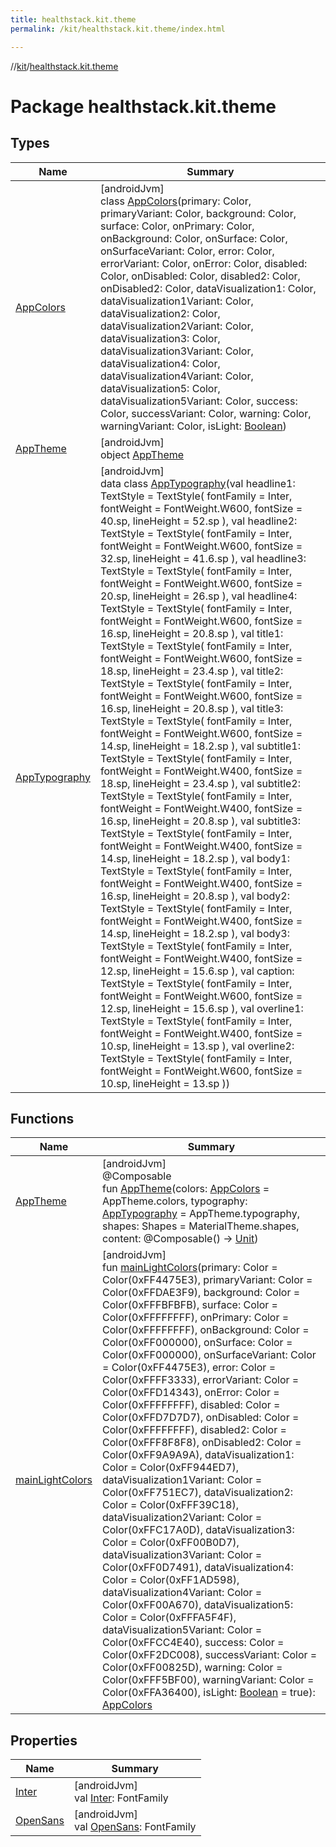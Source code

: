 ```yaml
---
title: healthstack.kit.theme
permalink: /kit/healthstack.kit.theme/index.html

---
```

//[kit](/kit.html)/[healthstack.kit.theme](index.html)



# Package healthstack.kit.theme



## Types


| Name | Summary |
|---|---|
| [AppColors](-app-colors/index.html) | [androidJvm]<br>class [AppColors](-app-colors/index.html)(primary: Color, primaryVariant: Color, background: Color, surface: Color, onPrimary: Color, onBackground: Color, onSurface: Color, onSurfaceVariant: Color, error: Color, errorVariant: Color, onError: Color, disabled: Color, onDisabled: Color, disabled2: Color, onDisabled2: Color, dataVisualization1: Color, dataVisualization1Variant: Color, dataVisualization2: Color, dataVisualization2Variant: Color, dataVisualization3: Color, dataVisualization3Variant: Color, dataVisualization4: Color, dataVisualization4Variant: Color, dataVisualization5: Color, dataVisualization5Variant: Color, success: Color, successVariant: Color, warning: Color, warningVariant: Color, isLight: [Boolean](https://kotlinlang.org/api/latest/jvm/stdlib/kotlin/-boolean/index.html)) |
| [AppTheme](-app-theme/index.html) | [androidJvm]<br>object [AppTheme](-app-theme/index.html) |
| [AppTypography](-app-typography/index.html) | [androidJvm]<br>data class [AppTypography](-app-typography/index.html)(val headline1: TextStyle = TextStyle(         fontFamily = Inter,         fontWeight = FontWeight.W600,         fontSize = 40.sp,         lineHeight = 52.sp     ), val headline2: TextStyle = TextStyle(         fontFamily = Inter,         fontWeight = FontWeight.W600,         fontSize = 32.sp,         lineHeight = 41.6.sp     ), val headline3: TextStyle = TextStyle(         fontFamily = Inter,         fontWeight = FontWeight.W600,         fontSize = 20.sp,         lineHeight = 26.sp     ), val headline4: TextStyle = TextStyle(         fontFamily = Inter,         fontWeight = FontWeight.W600,         fontSize = 16.sp,         lineHeight = 20.8.sp     ), val title1: TextStyle = TextStyle(         fontFamily = Inter,         fontWeight = FontWeight.W600,         fontSize = 18.sp,         lineHeight = 23.4.sp     ), val title2: TextStyle = TextStyle(         fontFamily = Inter,         fontWeight = FontWeight.W600,         fontSize = 16.sp,         lineHeight = 20.8.sp     ), val title3: TextStyle = TextStyle(         fontFamily = Inter,         fontWeight = FontWeight.W600,         fontSize = 14.sp,         lineHeight = 18.2.sp     ), val subtitle1: TextStyle = TextStyle(         fontFamily = Inter,         fontWeight = FontWeight.W400,         fontSize = 18.sp,         lineHeight = 23.4.sp     ), val subtitle2: TextStyle = TextStyle(         fontFamily = Inter,         fontWeight = FontWeight.W400,         fontSize = 16.sp,         lineHeight = 20.8.sp     ), val subtitle3: TextStyle = TextStyle(         fontFamily = Inter,         fontWeight = FontWeight.W400,         fontSize = 14.sp,         lineHeight = 18.2.sp     ), val body1: TextStyle = TextStyle(         fontFamily = Inter,         fontWeight = FontWeight.W400,         fontSize = 16.sp,         lineHeight = 20.8.sp     ), val body2: TextStyle = TextStyle(         fontFamily = Inter,         fontWeight = FontWeight.W400,         fontSize = 14.sp,         lineHeight = 18.2.sp     ), val body3: TextStyle = TextStyle(         fontFamily = Inter,         fontWeight = FontWeight.W400,         fontSize = 12.sp,         lineHeight = 15.6.sp     ), val caption: TextStyle = TextStyle(         fontFamily = Inter,         fontWeight = FontWeight.W600,         fontSize = 12.sp,         lineHeight = 15.6.sp     ), val overline1: TextStyle = TextStyle(         fontFamily = Inter,         fontWeight = FontWeight.W400,         fontSize = 10.sp,         lineHeight = 13.sp     ), val overline2: TextStyle = TextStyle(         fontFamily = Inter,         fontWeight = FontWeight.W600,         fontSize = 10.sp,         lineHeight = 13.sp     )) |


## Functions


| Name | Summary |
|---|---|
| [AppTheme](-app-theme.html) | [androidJvm]<br>@Composable<br>fun [AppTheme](-app-theme.html)(colors: [AppColors](-app-colors/index.html) = AppTheme.colors, typography: [AppTypography](-app-typography/index.html) = AppTheme.typography, shapes: Shapes = MaterialTheme.shapes, content: @Composable() -&gt; [Unit](https://kotlinlang.org/api/latest/jvm/stdlib/kotlin/-unit/index.html)) |
| [mainLightColors](main-light-colors.html) | [androidJvm]<br>fun [mainLightColors](main-light-colors.html)(primary: Color = Color(0xFF4475E3), primaryVariant: Color = Color(0xFFDAE3F9), background: Color = Color(0xFFFBFBFB), surface: Color = Color(0xFFFFFFFF), onPrimary: Color = Color(0xFFFFFFFF), onBackground: Color = Color(0xFF000000), onSurface: Color = Color(0xFF000000), onSurfaceVariant: Color = Color(0xFF4475E3), error: Color = Color(0xFFFF3333), errorVariant: Color = Color(0xFFD14343), onError: Color = Color(0xFFFFFFFF), disabled: Color = Color(0xFFD7D7D7), onDisabled: Color = Color(0xFFFFFFFF), disabled2: Color = Color(0xFFF8F8F8), onDisabled2: Color = Color(0xFF9A9A9A), dataVisualization1: Color = Color(0xFF944ED7), dataVisualization1Variant: Color = Color(0xFF751EC7), dataVisualization2: Color = Color(0xFFF39C18), dataVisualization2Variant: Color = Color(0xFFC17A0D), dataVisualization3: Color = Color(0xFF00B0D7), dataVisualization3Variant: Color = Color(0xFF0D7491), dataVisualization4: Color = Color(0xFF1AD598), dataVisualization4Variant: Color = Color(0xFF00A670), dataVisualization5: Color = Color(0xFFFA5F4F), dataVisualization5Variant: Color = Color(0xFFCC4E40), success: Color = Color(0xFF2DC008), successVariant: Color = Color(0xFF00825D), warning: Color = Color(0xFFF5BF00), warningVariant: Color = Color(0xFFA36400), isLight: [Boolean](https://kotlinlang.org/api/latest/jvm/stdlib/kotlin/-boolean/index.html) = true): [AppColors](-app-colors/index.html) |


## Properties


| Name | Summary |
|---|---|
| [Inter](-inter.html) | [androidJvm]<br>val [Inter](-inter.html): FontFamily |
| [OpenSans](-open-sans.html) | [androidJvm]<br>val [OpenSans](-open-sans.html): FontFamily |

